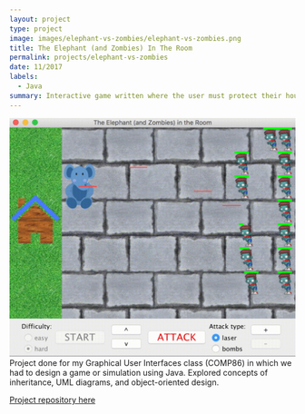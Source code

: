 ```yaml
---
layout: project
type: project
image: images/elephant-vs-zombies/elephant-vs-zombies.png
title: The Elephant (and Zombies) In The Room
permalink: projects/elephant-vs-zombies
date: 11/2017
labels:
  - Java
summary: Interactive game written where the user must protect their house from invading zombies.
---
```


<a href="https://github.com/will-hodge/elephant-vs-zombies">
  <img class="ui large rounded image " src="../images/elephant-vs-zombies/gameplay.gif">
</a>
Project done for my Graphical User Interfaces class (COMP86) in which we had to design a game or simulation using Java. Explored concepts of inheritance, UML diagrams, and object-oriented design.

<i class="large github icon "></i><div markdown="0"><a href="https://github.com/will-hodge/elephant-vs-zombies" class="btn">Project repository here</a></div>
